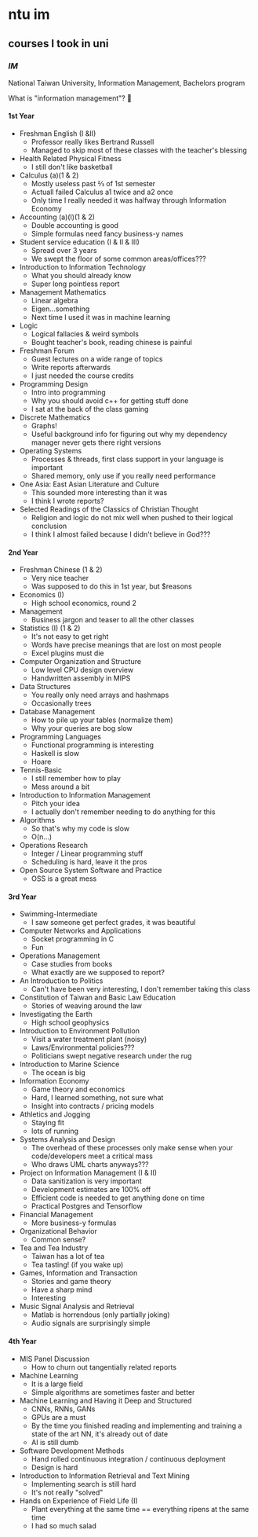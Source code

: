 # ntu im

## courses I took in uni


### _IM_

National Taiwan University,
Information Management,
Bachelors program

What is "information management"?
:shrug:

#### 1st Year

- Freshman English (I &II)
  - Professor really likes Bertrand Russell
  - Managed to skip most of these classes with the teacher's blessing
- Health Related Physical Fitness
  - I still don't like basketball
- Calculus (a)(1 & 2)
  - Mostly useless past ⅔ of 1st semester
  - Actuall failed Calculus a1 twice and a2 once
  - Only time I really needed it was halfway through Information Economy
- Accounting (a)(I)(1 & 2)
  - Double accounting is good
  - Simple formulas need fancy business-y names
- Student service education (I & II & III)
  - Spread over 3 years
  - We swept the floor of some common areas/offices???
- Introduction to Information Technology
  - What you should already know
  - Super long pointless report
- Management Mathematics
  - Linear algebra
  - Eigen...something
  - Next time I used it was in machine learning
- Logic
  - Logical fallacies & weird symbols
  - Bought teacher's book, reading chinese is painful
- Freshman Forum
  - Guest lectures on a wide range of topics
  - Write reports afterwards
  - I just needed the course credits
- Programming Design
  - Intro into programming
  - Why you should avoid c++ for getting stuff done
  - I sat at the back of the class gaming
- Discrete Mathematics
  - Graphs!
  - Useful background info for figuring out why my dependency manager never gets there right versions
- Operating Systems
  - Processes & threads, first class support in your language is important
  - Shared memory, only use if you really need performance
- One Asia: East Asian Literature and Culture
  - This sounded more interesting than it was
  - I think I wrote reports?
- Selected Readings of the Classics of Christian Thought
  - Religion and logic do not mix well when pushed to their logical conclusion
  - I think I almost failed because I didn't believe in God???

#### 2nd Year

- Freshman Chinese (1 & 2)
  - Very nice teacher
  - Was supposed to do this in 1st year, but \$reasons
- Economics (I)
  - High school economics, round 2
- Management
  - Business jargon and teaser to all the other classes
- Statistics (I) (1 & 2)
  - It's not easy to get right
  - Words have precise meanings that are lost on most people
  - Excel plugins must die
- Computer Organization and Structure
  - Low level CPU design overview
  - Handwritten assembly in MIPS
- Data Structures
  - You really only need arrays and hashmaps
  - Occasionally trees
- Database Management
  - How to pile up your tables (normalize them)
  - Why your queries are bog slow
- Programming Languages
  - Functional programming is interesting
  - Haskell is slow
  - Hoare
- Tennis-Basic
  - I still remember how to play
  - Mess around a bit
- Introduction to Information Management
  - Pitch your idea
  - I actually don't remember needing to do anything for this
- Algorithms
  - So that's why my code is slow
  - O(n...)
- Operations Research
  - Integer / Linear programming stuff
  - Scheduling is hard, leave it the pros
- Open Source System Software and Practice
  - OSS is a great mess

#### 3rd Year

- Swimming-Intermediate
  - I saw someone get perfect grades, it was beautiful
- Computer Networks and Applications
  - Socket programming in C
  - Fun
- Operations Management
  - Case studies from books
  - What exactly are we supposed to report?
- An Introduction to Politics
  - Can't have been very interesting, I don't remember taking this class
- Constitution of Taiwan and Basic Law Education
  - Stories of weaving around the law
- Investigating the Earth
  - High school geophysics
- Introduction to Environment Pollution
  - Visit a water treatment plant (noisy)
  - Laws/Environmental policies???
  - Politicians swept negative research under the rug
- Introduction to Marine Science
  - The ocean is big
- Information Economy
  - Game theory and economics
  - Hard, I learned something, not sure what
  - Insight into contracts / pricing models
- Athletics and Jogging
  - Staying fit
  - lots of running
- Systems Analysis and Design
  - The overhead of these processes only make sense when your code/developers meet a critical mass
  - Who draws UML charts anyways???
- Project on Information Management (I & II)
  - Data sanitization is very important
  - Development estimates are 100% off
  - Efficient code is needed to get anything done on time
  - Practical Postgres and Tensorflow
- Financial Management
  - More business-y formulas
- Organizational Behavior
  - Common sense?
- Tea and Tea Industry
  - Taiwan has a lot of tea
  - Tea tasting! (if you wake up)
- Games, Information and Transaction
  - Stories and game theory
  - Have a sharp mind
  - Interesting
- Music Signal Analysis and Retrieval
  - Matlab is horrendous (only partially joking)
  - Audio signals are surprisingly simple

#### 4th Year

- MIS Panel Discussion
  - How to churn out tangentially related reports
- Machine Learning
  - It is a large field
  - Simple algorithms are sometimes faster and better
- Machine Learning and Having it Deep and Structured
  - CNNs, RNNs, GANs
  - GPUs are a must
  - By the time you finished reading and implementing and training a state of the art NN, it's already out of date
  - AI is still dumb
- Software Development Methods
  - Hand rolled continuous integration / continuous deployment
  - Design is hard
- Introduction to Information Retrieval and Text Mining
  - Implementing search is still hard
  - It's not really "solved"
- Hands on Experience of Field Life (I)
  - Plant everything at the same time == everything ripens at the same time
  - I had so much salad
